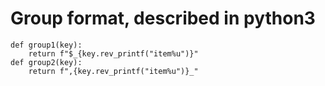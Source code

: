 # Group format, described in python3
```py3
def group1(key):
	return f"$_{key.rev_printf("item%u")}"
def group2(key):
	return f",{key.rev_printf("item%u")}_"
```
